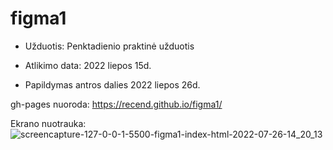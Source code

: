 # figma1

- Užduotis: Penktadienio praktinė užduotis


- Atlikimo data: 2022 liepos 15d.
- Papildymas antros dalies 2022 liepos 26d.


gh-pages nuoroda: https://recend.github.io/figma1/

Ekrano nuotrauka:
![screencapture-127-0-0-1-5500-figma1-index-html-2022-07-26-14_20_13](https://user-images.githubusercontent.com/106965421/180994277-1b3154d5-ee28-493b-8818-30f3e7fd1a1b.png)

